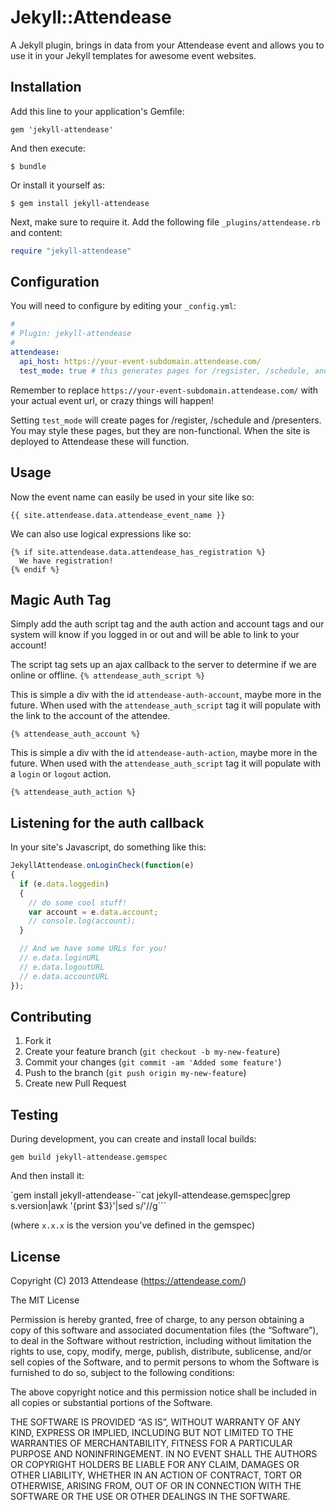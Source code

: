 # Jekyll::Attendease

A Jekyll plugin, brings in data from your Attendease event and allows you to use it in your Jekyll templates for awesome event websites.

## Installation

Add this line to your application's Gemfile:

    gem 'jekyll-attendease'

And then execute:

    $ bundle

Or install it yourself as:

    $ gem install jekyll-attendease


Next, make sure to require it. Add the following file `_plugins/attendease.rb` and content:

``` ruby
require "jekyll-attendease"
```

## Configuration

You will need to configure by editing your `_config.yml`:

``` yaml
#
# Plugin: jekyll-attendease
#
attendease:
  api_host: https://your-event-subdomain.attendease.com/
  test_mode: true # this generates pages for /regsister, /schedule, and /presenters for local development and styling.
```

Remember to replace `https://your-event-subdomain.attendease.com/` with your actual event url, or crazy things will happen!

Setting `test_mode` will create pages for /register, /schedule and
/presenters. You may style these pages, but they are non-functional.
When the site is deployed to Attendease these will function.

## Usage

Now the event name can easily be used in your site like so:

`{{ site.attendease.data.attendease_event_name }}`

We can also use logical expressions like so:

```
{% if site.attendease.data.attendease_has_registration %}
  We have registration!
{% endif %}
```

## Magic Auth Tag

Simply add the auth script tag and the auth action and account tags and our system will know if you logged in or out and will be able to link to your account!

The script tag sets up an ajax callback to the server to determine if we are online or offline.
`{% attendease_auth_script %}`

This is simple a div with the id `attendease-auth-account`, maybe more in the future. When used with the `attendease_auth_script` tag it will populate with the link to the account of the attendee.

`{% attendease_auth_account %}`

This is simple a div with the id `attendease-auth-action`, maybe more in the future. When used with the `attendease_auth_script` tag it will populate with a `login` or `logout` action.

`{% attendease_auth_action %}`

## Listening for the auth callback

In your site's Javascript, do something like this:

``` javascript
JekyllAttendease.onLoginCheck(function(e)
{
  if (e.data.loggedin)
  {
    // do some cool stuff!
    var account = e.data.account;
    // console.log(account);
  }

  // And we have some URLs for you!
  // e.data.loginURL
  // e.data.logoutURL
  // e.data.accountURL
});
```

## Contributing

1. Fork it
2. Create your feature branch (`git checkout -b my-new-feature`)
3. Commit your changes (`git commit -am 'Added some feature'`)
4. Push to the branch (`git push origin my-new-feature`)
5. Create new Pull Request

## Testing

During development, you can create and install local builds:

`gem build jekyll-attendease.gemspec`

And then install it:

`gem install jekyll-attendease-``cat jekyll-attendease.gemspec|grep s.version|awk '{print $3}'|sed s/\'//g```

(where `x.x.x` is the version you've defined in the gemspec)

## License

Copyright (C) 2013 Attendease (https://attendease.com/)

The MIT License

Permission is hereby granted, free of charge, to any person obtaining a copy of
this software and associated documentation files (the “Software”), to deal in
the Software without restriction, including without limitation the rights to
use, copy, modify, merge, publish, distribute, sublicense, and/or sell copies
of the Software, and to permit persons to whom the Software is furnished to do
so, subject to the following conditions:

The above copyright notice and this permission notice shall be included in all
copies or substantial portions of the Software.

THE SOFTWARE IS PROVIDED “AS IS”, WITHOUT WARRANTY OF ANY KIND, EXPRESS OR
IMPLIED, INCLUDING BUT NOT LIMITED TO THE WARRANTIES OF MERCHANTABILITY,
FITNESS FOR A PARTICULAR PURPOSE AND NONINFRINGEMENT. IN NO EVENT SHALL THE
AUTHORS OR COPYRIGHT HOLDERS BE LIABLE FOR ANY CLAIM, DAMAGES OR OTHER
LIABILITY, WHETHER IN AN ACTION OF CONTRACT, TORT OR OTHERWISE, ARISING FROM,
OUT OF OR IN CONNECTION WITH THE SOFTWARE OR THE USE OR OTHER DEALINGS IN THE
SOFTWARE.
